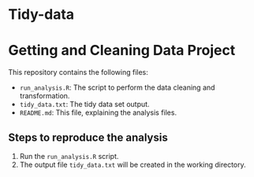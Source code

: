 # Tidy-data

# Getting and Cleaning Data Project

This repository contains the following files:

- `run_analysis.R`: The script to perform the data cleaning and transformation.
- `tidy_data.txt`: The tidy data set output.
- `README.md`: This file, explaining the analysis files.

## Steps to reproduce the analysis

1. Run the `run_analysis.R` script.
2. The output file `tidy_data.txt` will be created in the working directory.
